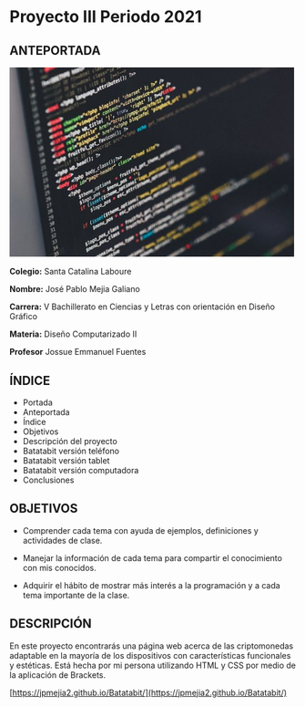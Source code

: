 # Proyecto III Periodo 2021

## ANTEPORTADA

<img width="500px" src="https://github.com/JPMejia2/Mi-portafolio/blob/main/img/brackets.jpg?raw=true">

**Colegio:** Santa Catalina Laboure

**Nombre:** José Pablo Mejia Galiano

**Carrera:** V Bachillerato en Ciencias y Letras con orientación en Diseño Gráfico

**Materia:** Diseño Computarizado II

**Profesor** Jossue Emmanuel Fuentes

## ÍNDICE
- Portada
- Anteportada
- Índice
- Objetivos
- Descripción del proyecto
-  Batatabit versión teléfono
-  Batatabit versión tablet
-  Batatabit versión computadora
-  Conclusiones

## OBJETIVOS
- Comprender cada tema con ayuda de ejemplos, definiciones y actividades de clase.

- Manejar la información de cada tema para compartir el conocimiento con mis conocidos.

- Adquirir el hábito de mostrar más interés a la programación y a cada tema importante de la clase.

## DESCRIPCIÓN

En este proyecto encontrarás una página web acerca de las criptomonedas adaptable en la mayoría de los dispositivos con características funcionales y estéticas. Está hecha por mi persona utilizando HTML y CSS por medio de la aplicación de Brackets.

[https://jpmejia2.github.io/Batatabit/](https://jpmejia2.github.io/Batatabit/)

